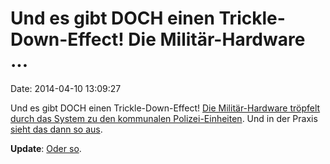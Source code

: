 Und es gibt DOCH einen Trickle-Down-Effect! Die Militär-Hardware \...
=====================================================================

Date: 2014-04-10 13:09:27

Und es gibt DOCH einen Trickle-Down-Effect! [Die Militär-Hardware
tröpfelt durch das System zu den kommunalen
Polizei-Einheiten](http://www.rawstory.com/rs/2014/01/10/cops-use-armored-military-vehicles-to-deliver-shock-and-awe-during-routine-police-work/).
Und in der Praxis [sieht das dann so
aus](http://i.imgur.com/Q1xXXnX.jpg).

**Update**: [Oder so](http://img.pr0gramm.com/2014/04/2zyrd.png).
